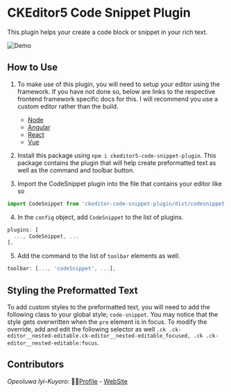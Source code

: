 # CKEditor5 Code Snippet Plugin

This plugin helps your create a code block or snippet in your rich text.

![Demo](https://res.cloudinary.com/iyikuyoro/image/upload/v1574861568/GitHub%20Readme%20Images/Screenshot_2019-11-27_at_14.31.53.png)

## How to Use

1) To make use of this plugin, you will need to setup your editor using the framework. If you have not done so, below are links to the respective frontend framework specific docs for this. I will recommend you use a custom editor rather than the build.

   - [Node](https://ckeditor.com/docs/ckeditor5/latest/framework/guides/quick-start.html)
   - [Angular](https://ckeditor.com/docs/ckeditor5/latest/builds/guides/integration/frameworks/angular.html#quick-start)
   - [React](https://ckeditor.com/docs/ckeditor5/latest/builds/guides/integration/frameworks/react.html#quick-start)
   - [Vue](https://ckeditor.com/docs/ckeditor5/latest/builds/guides/integration/frameworks/vuejs.html)

2) Install this package using `npm i ckeditor5-code-snippet-plugin`. This package contains the plugin that will help create preformatted text as well as the command and toolbar button.

3) Import the CodeSnippet plugin into the file that contains your editor like so

```javascript
import CodeSnippet from 'ckeditor-code-snippet-plugin/dist/codesnippet';
```

4) In the `config` object, add `CodeSnippet` to the list of plugins.

```javascript
plugins: [
  ..., CodeSnippet, ...
],
```

5) Add the command to the list of `toolbar` elements as well.

```javascript
toolbar: [..., 'codeSnippet', ...],
```

## Styling the Preformatted Text

To add custom styles to the preformatted text, you will need to add the following class to your global style; `code-snippet`. You may notice that the style gets overwritten when the `pre` element is in focus. To modify the override, add and edit the following selector as well `.ck .ck-editor__nested-editable.ck-editor__nested-editable_focused, .ck .ck-editor__nested-editable:focus`.

## Contributors

_Opeoluwa Iyi-Kuyoro_: 👨🏿[Profile](https://github.com/IyiKuyoro) - [WebSite](https://iyikuyoro.com)
